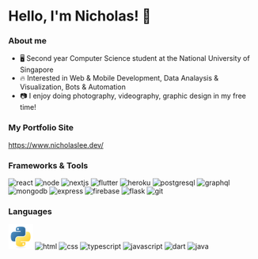 # Hello, I'm Nicholas! 👋

### About me
- 🖥️ Second year Computer Science student at the National University of Singapore
- 🔥 Interested in Web & Mobile Development, Data Analaysis & Visualization, Bots & Automation
- 📷 I enjoy doing photography, videography, graphic design in my free time!  

### My Portfolio Site
https://www.nicholaslee.dev/

### Frameworks & Tools
<span>
  <img src="https://cdn.jsdelivr.net/gh/devicons/devicon/icons/react/react-original.svg" height="50px" alt="react" title="react"/>
  <img src="https://cdn.jsdelivr.net/gh/devicons/devicon/icons/nodejs/nodejs-original.svg" height="50px" alt="node" title="node"/>
  <img src="https://cdn.jsdelivr.net/gh/devicons/devicon/icons/nextjs/nextjs-original.svg" height="50px" alt="nextjs" title="nextjs"/>
  <img src="https://cdn.jsdelivr.net/gh/devicons/devicon/icons/flutter/flutter-original.svg" height="50px" alt="flutter" title="flutter"/>
  <img src="https://cdn.jsdelivr.net/gh/devicons/devicon/icons/heroku/heroku-original.svg" height="50px" alt="heroku" title="heroku"/>
  <img src="https://cdn.jsdelivr.net/gh/devicons/devicon/icons/postgresql/postgresql-original.svg" height="50px" alt="postgresql" title="postgresql"/>
  <img src="https://cdn.jsdelivr.net/gh/devicons/devicon/icons/graphql/graphql-plain.svg" height="50px" alt="graphql" title="graphql"/>
  <img src="https://cdn.jsdelivr.net/gh/devicons/devicon/icons/mongodb/mongodb-original.svg" height="50px" alt="mongodb" title="mongodb"/>
  <img src="https://cdn.jsdelivr.net/gh/devicons/devicon/icons/express/express-original.svg" height="50px" alt="express" title="express">
  <img src="https://cdn.jsdelivr.net/gh/devicons/devicon/icons/firebase/firebase-plain.svg" height="50px" alt="firebase" title="firebase">
  <img src="https://cdn.jsdelivr.net/gh/devicons/devicon/icons/flask/flask-original.svg" height="50px" alt="flask" title="flask">
  <img src="https://cdn.jsdelivr.net/gh/devicons/devicon/icons/git/git-original.svg" height="50px" alt="git" title="git"/>
</span>

### Languages
<span>
  <img src="https://raw.githubusercontent.com/devicons/devicon/master/icons/python/python-original.svg" height="50px" alt="python" title="python">
  <img src="https://cdn.jsdelivr.net/gh/devicons/devicon/icons/html5/html5-original.svg" height="50px" alt="html" title="html">
  <img src="https://cdn.jsdelivr.net/gh/devicons/devicon/icons/css3/css3-original.svg" height="50px" alt="css" title="css">
  <img src="https://cdn.jsdelivr.net/gh/devicons/devicon/icons/typescript/typescript-original.svg" height="50px" alt="typescript" title="typescript"/>
  <img src="https://cdn.jsdelivr.net/gh/devicons/devicon/icons/javascript/javascript-original.svg" height="50px" alt="javascript" title="javascript"/>
  <img src="https://cdn.jsdelivr.net/gh/devicons/devicon/icons/dart/dart-original.svg" height="50px" alt="dart" title="dart">
  <img src="https://cdn.jsdelivr.net/gh/devicons/devicon/icons/java/java-original.svg" height="50px" alt="java" title="java">
</span>
